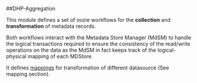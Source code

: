 ##DHP-Aggregation

This module defines a set of oozie workflows for the **collection** and **transformation** of metadata records.

Both workflows interact with the Metadata Store Manager (MdSM) to handle the logical transactions required to ensure
the consistency of the read/write operations on the data as the MdSM in fact keeps track of the logical-physical mapping
of each MDStore.

It defines [mappings](mappings.md) for transformation of different datasource (See mapping section).